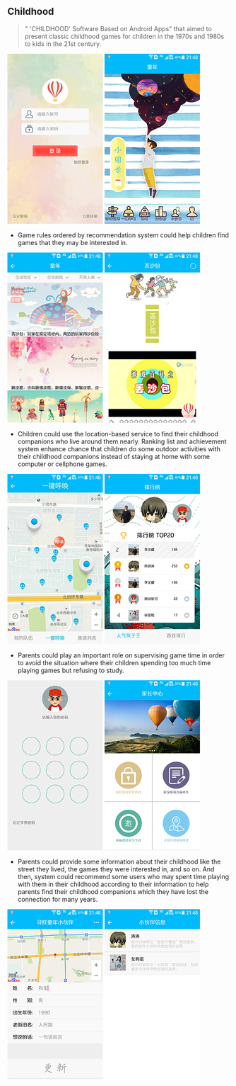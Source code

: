 Childhood
---

> " 'CHILDHOOD' Software Based on Android Apps" that aimed to present classic childhood games for children in the 1970s and 1980s to kids in the 21st century. 

![login](imgs/login.png) ![main](imgs/main.png)

- Game rules ordered by recommendation system could help children find games that they may be interested in.

![game_list](imgs/game_list.png) ![game_content](imgs/game_content.png)

- Children could use the location-based service to find their childhood companions who live around them nearly. Ranking list and achievement system enhance chance that children do some outdoor activities with their childhood companions instead of staying at home with some computer or cellphone games. 

![onekey_convene](imgs/onekey_convene.png) ![ranking](imgs/ranking.png)

- Parents could play an important role on supervising game time in order to avoid the situation where their children spending too much time playing games but refusing to study. 

![password](imgs/password.png) ![parent_interface](imgs/parent_interface.png)

- Parents could provide some information about their childhood like the street they lived, the games they were interested in, and so on. And then, system could recommend some users who may spent time playing with them in their childhood according to their information to help parents find their childhood companions which they have lost the connection for many years.

![find_old_friends](imgs/find_old_friends.png) ![find_result](imgs/find_result.png)
